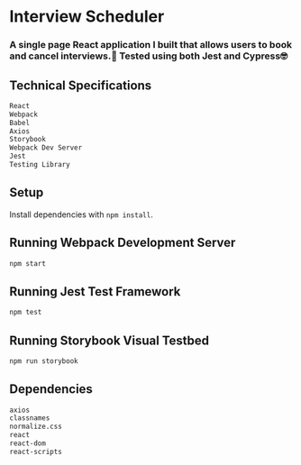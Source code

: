 # Interview Scheduler

### A single page React application I built that allows users to book and cancel interviews.📆 Tested using both Jest and Cypress🤓







## Technical Specifications
```sh
React
Webpack
Babel
Axios
Storybook
Webpack Dev Server
Jest
Testing Library
```





## Setup

Install dependencies with `npm install`.

## Running Webpack Development Server

```sh
npm start
```

## Running Jest Test Framework

```sh
npm test
```

## Running Storybook Visual Testbed

```sh
npm run storybook
```

## Dependencies 
```sh
axios
classnames
normalize.css
react
react-dom
react-scripts
```


